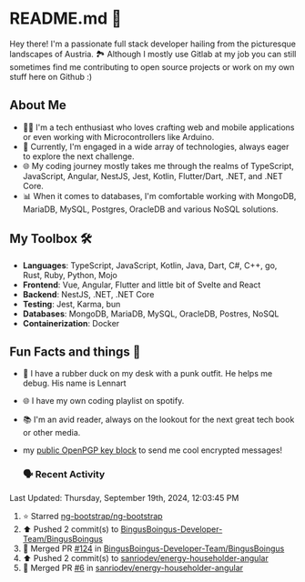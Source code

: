 # README.md 🚀

Hey there! I'm a passionate full stack developer hailing from the picturesque landscapes of Austria. 🏞️
Although I mostly use Gitlab at my job you can still sometimes find me contributing to open source projects or work on my own stuff here on Github :)

## About Me

- 🧑‍💻 I'm a tech enthusiast who loves crafting web and mobile applications or even working with Microcontrollers like Arduino.
- 💼 Currently, I'm engaged in a wide array of technologies, always eager to explore the next challenge.
- 🌐 My coding journey mostly takes me through the realms of TypeScript, JavaScript, Angular, NestJS, Jest, Kotlin, Flutter/Dart, .NET, and .NET Core.
- 📊 When it comes to databases, I'm comfortable working with MongoDB, MariaDB, MySQL, Postgres, OracleDB and various NoSQL solutions.

## My Toolbox 🛠️

- **Languages**: TypeScript, JavaScript, Kotlin, Java, Dart, C#, C++, go, Rust, Ruby, Python, Mojo
- **Frontend**: Vue, Angular, Flutter and little bit of Svelte and React
- **Backend**: NestJS, .NET, .NET Core
- **Testing**: Jest, Karma, bun
- **Databases**: MongoDB, MariaDB, MySQL, OracleDB, Postres, NoSQL
- **Containerization**: Docker

## Fun Facts and things 🌟
- 🦆 I have a rubber duck on my desk with a punk outfit. He helps me debug. His name is Lennart
- 🌐 I have my own coding playlist on spotify.
- 📚 I'm an avid reader, always on the lookout for the next great tech book or other media.
- my <a href="https://raw.githubusercontent.com/sanriodev/sanriodev/main/key.gpg" target="_blank">public OpenPGP key block</a> to send me cool encrypted messages!

  ### 🗣 Recent Activity

<!--RECENT_ACTIVITY:last_update-->
Last Updated: Thursday, September 19th, 2024, 12:03:45 PM
<!--RECENT_ACTIVITY:last_update_end-->
<!--RECENT_ACTIVITY:start-->
1. ⭐ Starred [ng-bootstrap/ng-bootstrap](https://github.com/ng-bootstrap/ng-bootstrap)<br>
2. ⬆️ Pushed 2 commit(s) to [BingusBoingus-Developer-Team/BingusBoingus](https://github.com/BingusBoingus-Developer-Team/BingusBoingus)<br>
3. 🎉 Merged PR [#124](https://github.com/BingusBoingus-Developer-Team/BingusBoingus/pull/124) in [BingusBoingus-Developer-Team/BingusBoingus](https://github.com/BingusBoingus-Developer-Team/BingusBoingus)<br>
4. ⬆️ Pushed 2 commit(s) to [sanriodev/energy-householder-angular](https://github.com/sanriodev/energy-householder-angular)<br>
5. 🎉 Merged PR [#6](https://github.com/sanriodev/energy-householder-angular/pull/6) in [sanriodev/energy-householder-angular](https://github.com/sanriodev/energy-householder-angular)<br>
<!--RECENT_ACTIVITY:end-->
